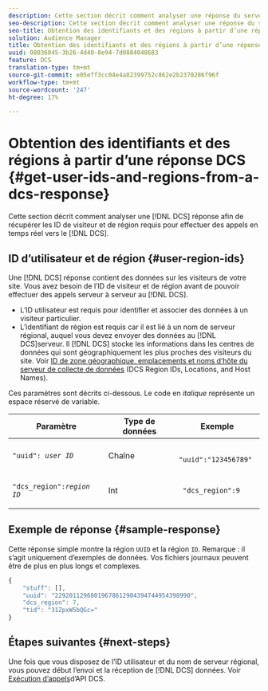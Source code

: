 ```yaml
---
description: Cette section décrit comment analyser une réponse du serveur de collecte de données afin de récupérer les ID de visiteur et de région requis pour effectuer des appels en temps réel au serveur de collecte de données.
seo-description: Cette section décrit comment analyser une réponse du serveur de collecte de données afin de récupérer les ID de visiteur et de région requis pour effectuer des appels en temps réel au serveur de collecte de données.
seo-title: Obtention des identifiants et des régions à partir d’une réponse DCS
solution: Audience Manager
title: Obtention des identifiants et des régions à partir d’une réponse DCS
uuid: 08036045-3b26-4d40-8e94-7d0884048683
feature: DCS
translation-type: tm+mt
source-git-commit: e05eff3cc04e4a82399752c862e2b2370286f96f
workflow-type: tm+mt
source-wordcount: '247'
ht-degree: 17%

---
```



# Obtention des identifiants et des régions à partir d’une réponse DCS {#get-user-ids-and-regions-from-a-dcs-response}

Cette section décrit comment analyser une [!DNL DCS] réponse afin de récupérer les ID de visiteur et de région requis pour effectuer des appels en temps réel vers le [!DNL DCS].

## ID d’utilisateur et de région {#user-region-ids}

Une [!DNL DCS] réponse contient des données sur les visiteurs de votre site. Vous avez besoin de l’ID de visiteur et de région avant de pouvoir effectuer des appels serveur à serveur au [!DNL DCS].

* L’ID utilisateur est requis pour identifier et associer des données à un visiteur particulier.
* L’identifiant de région est requis car il est lié à un nom de serveur régional, auquel vous devez envoyer des données au [!DNL DCS]serveur. Il [!DNL DCS] stocke les informations dans les centres de données qui sont géographiquement les plus proches des visiteurs du site. Voir [ID de zone géographique, emplacements et noms d’hôte du serveur de collecte de données](../../../api/dcs-intro/dcs-api-reference/dcs-regions.md) (DCS Region IDs, Locations, and Host Names).

Ces paramètres sont décrits ci-dessous. Le code en *italique* représente un espace réservé de variable.

<table id="table_822C02D5978348DCB7153001882D397C"> 
 <thead> 
  <tr> 
   <th colname="col1" class="entry"> Paramètre </th> 
   <th colname="col2" class="entry"> Type de données </th> 
   <th colname="col3" class="entry"> Exemple </th> 
  </tr> 
 </thead>
 <tbody> 
  <tr> 
   <td colname="col1"> <p><code>"uuid": <i>user ID</i></code> </p> </td> 
   <td colname="col2"> <p>Chaîne </p> </td> 
   <td colname="col3"> <p> <code> "uuid":"123456789"</code> </p> </td> 
  </tr> 
  <tr> 
   <td colname="col1"> <p><code>"dcs_region":<i>region ID</i></code> </p> </td> 
   <td colname="col2"> <p>Int </p> </td> 
   <td colname="col3"> <p> <code> "dcs_region":9</code> </p> </td> 
  </tr> 
 </tbody> 
</table>

## Exemple de réponse {#sample-response}

Cette réponse simple montre la région `UUID` et la région `ID`. Remarque : il s’agit uniquement d’exemples de données. Vos fichiers journaux peuvent être de plus en plus longs et complexes.

```js
{
    "stuff": [],
    "uuid": "22920112968019678612904394744954398990",
    "dcs_region": 7,
    "tid": "31ZpxW5bQGc="
}
```

## Étapes suivantes {#next-steps}

Une fois que vous disposez de l’ID utilisateur et du nom de serveur régional, vous pouvez début l’envoi et la réception de [!DNL DCS] données. Voir [Exécution d’appels](../../../api/dcs-intro/dcs-s2s/dcs-s2s-calls.md)d’API DCS.
